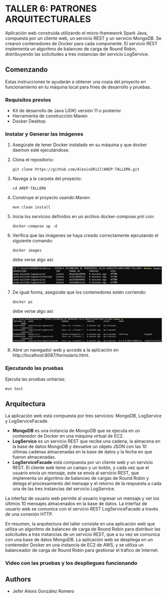 # TALLER 6: PATRONES ARQUITECTURALES

Aplicación web construida utilizando el micro-framework Spark Java, compuesta por un cliente web, un servicio REST y un servicio MongoDB. Se crearon contenedores de Docker para cada componente. El servicio REST implementa un algoritmo de balanceo de carga de Round Robin, distribuyendo las solicitudes a tres instancias del servicio LogService.

## Comenzando

Estas instrucciones te ayudarán a obtener una copia del proyecto en funcionamiento en tu máquina local para fines de desarrollo y pruebas.

### Requisitos previos

* Kit de desarrollo de Java (JDK) versión 11 o posterior
* Herramienta de construcción Maven
* Docker Desktop

### Instalar y Generar las imágenes

1. Asegúrate de tener Docker instalado en su máquina y que docker daemon esté ejecutándose.
2. Clona el repositorio:
    ```
    git clone https://github.com/AlexisGR117/AREP-TALLER6.git
    ```
3. Navega a la carpeta del proyecto:
    ```
    cd AREP-TALLER6
    ```
4. Construye el proyecto usando Maven:
    ```
    mvn clean install 
    ```
5. Inicia los servicios definidos en un archivo docker-compose.yml con:
    ```
    docker-compose up -d
    ```
6. Verifica que las imágenes se haya creado correctamente ejecutando el siguiente comando:
    ```
    docker images
    ```
   debe verse algo así:

   ![DockerImages.png](img/DockerImages.png)

7. De igual forma, asegúrate que los contenedores estén corriendo:
    ```
    docker ps
    ```
   debe verse algo así:

   ![DockerPS.png](img/DockerPS.png)
8. Abre un navegador web y accede a la aplicación en http://localhost:8087/formulario.html.


### Ejecutando las pruebas

Ejecuta las pruebas unitarias:
```
mvn test
```

## Arquitectura

La aplicación web está compuesta por tres servicios: MongoDB, LogService y LogServiceFacade. 
* **MongoDB** es una instancia de MongoDB que se ejecuta en un contenedor de Docker en una máquina virtual de EC2. 
* **LogService** es un servicio REST que recibe una cadena, la almacena en la base de datos MongoDB y devuelve un objeto JSON con las 10 últimas cadenas almacenadas en la base de datos y la fecha en que fueron almacenadas.
* **LogServiceFacade** está compuesta por un cliente web y un servicio REST. El cliente web tiene un campo y un botón, y cada vez que el usuario envía un mensaje, este se envía al servicio REST, que implementa un algoritmo de balanceo de cargas de Round Robin y delega el procesamiento del mensaje y el retorno de la respuesta a cada una de las tres instancias del servicio LogService.

La interfaz de usuario web permite al usuario ingresar un mensaje y ver los últimos 10 mensajes almacenados en la base de datos. La interfaz de usuario web se comunica con el servicio REST LogServiceFacade a través de una conexión HTTP.

En resumen, la arquitectura del taller consiste en una aplicación web que utiliza un algoritmo de balanceo de carga de Round Robin para distribuir las solicitudes a tres instancias de un servicio REST, que a su vez se comunica con una base de datos MongoDB. La aplicación web se despliega en un contenedor Docker en una instancia de EC2 de AWS, y se utiliza un balanceador de carga de Round Robin para gestionar el tráfico de Internet.

### Video con las pruebas y los despliegues funcionando



## Authors

* Jefer Alexis González Romero
